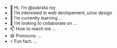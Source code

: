 - 👋 Hi, I’m @subrata roy
- 👀 I’m interested in web devlopement, ui/ux design
- 🌱 I’m currently learning ...
- 💞️ I’m looking to collaborate on ...
- 📫 How to reach me ...
- 😄 Pronouns: ...
- ⚡ Fun fact: ...

<!---
therealroy/therealroy is a ✨ special ✨ repository because its `README.md` (this file) appears on your GitHub profile.
You can click the Preview link to take a look at your changes.
--->
